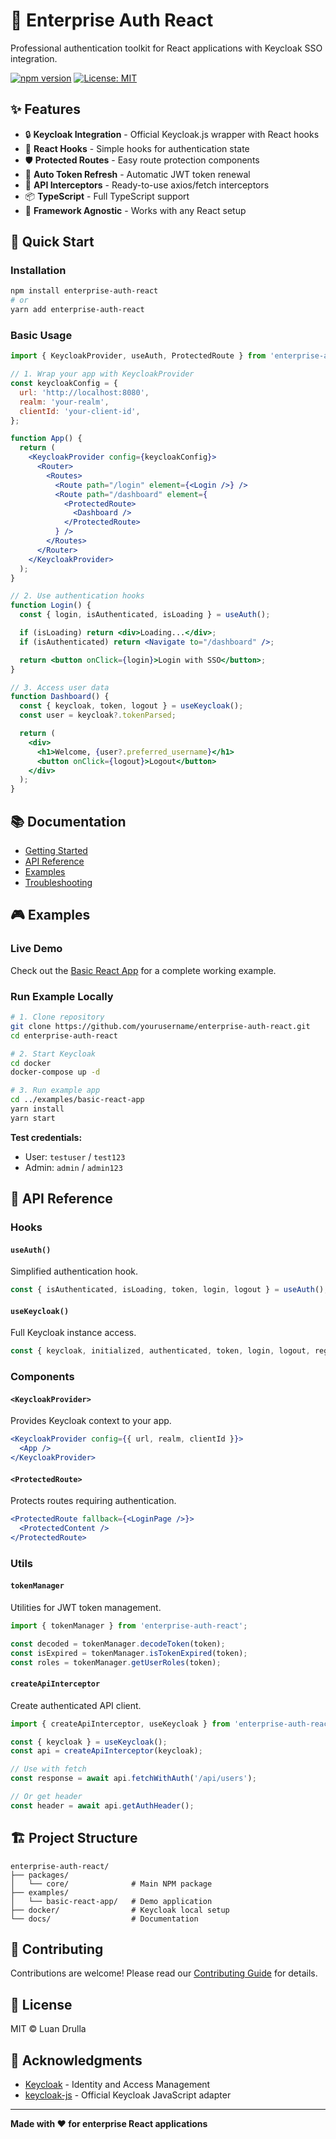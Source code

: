 # 🔐 Enterprise Auth React

Professional authentication toolkit for React applications with Keycloak SSO integration.

[![npm version](https://img.shields.io/npm/v/enterprise-auth-react.svg)](https://www.npmjs.com/package/enterprise-auth-react)
[![License: MIT](https://img.shields.io/badge/License-MIT-yellow.svg)](https://opensource.org/licenses/MIT)

## ✨ Features

- 🔒 **Keycloak Integration** - Official Keycloak.js wrapper with React hooks
- 🎣 **React Hooks** - Simple hooks for authentication state
- 🛡️ **Protected Routes** - Easy route protection components
- 🔄 **Auto Token Refresh** - Automatic JWT token renewal
- 🔌 **API Interceptors** - Ready-to-use axios/fetch interceptors
- 📦 **TypeScript** - Full TypeScript support
- 🎨 **Framework Agnostic** - Works with any React setup

## 🚀 Quick Start

### Installation

```bash
npm install enterprise-auth-react
# or
yarn add enterprise-auth-react
```

### Basic Usage

```jsx
import { KeycloakProvider, useAuth, ProtectedRoute } from 'enterprise-auth-react';

// 1. Wrap your app with KeycloakProvider
const keycloakConfig = {
  url: 'http://localhost:8080',
  realm: 'your-realm',
  clientId: 'your-client-id',
};

function App() {
  return (
    <KeycloakProvider config={keycloakConfig}>
      <Router>
        <Routes>
          <Route path="/login" element={<Login />} />
          <Route path="/dashboard" element={
            <ProtectedRoute>
              <Dashboard />
            </ProtectedRoute>
          } />
        </Routes>
      </Router>
    </KeycloakProvider>
  );
}

// 2. Use authentication hooks
function Login() {
  const { login, isAuthenticated, isLoading } = useAuth();

  if (isLoading) return <div>Loading...</div>;
  if (isAuthenticated) return <Navigate to="/dashboard" />;

  return <button onClick={login}>Login with SSO</button>;
}

// 3. Access user data
function Dashboard() {
  const { keycloak, token, logout } = useKeycloak();
  const user = keycloak?.tokenParsed;

  return (
    <div>
      <h1>Welcome, {user?.preferred_username}</h1>
      <button onClick={logout}>Logout</button>
    </div>
  );
}
```

## 📚 Documentation

- [Getting Started](./docs/getting-started.md)
- [API Reference](./docs/api-reference.md)
- [Examples](./examples/)
- [Troubleshooting](./docs/troubleshooting.md)

## 🎮 Examples

### Live Demo

Check out the [Basic React App](./examples/basic-react-app) for a complete working example.

### Run Example Locally

```bash
# 1. Clone repository
git clone https://github.com/yourusername/enterprise-auth-react.git
cd enterprise-auth-react

# 2. Start Keycloak
cd docker
docker-compose up -d

# 3. Run example app
cd ../examples/basic-react-app
yarn install
yarn start
```

**Test credentials:**
- User: `testuser` / `test123`
- Admin: `admin` / `admin123`

## 🔧 API Reference

### Hooks

#### `useAuth()`
Simplified authentication hook.

```typescript
const { isAuthenticated, isLoading, token, login, logout } = useAuth();
```

#### `useKeycloak()`
Full Keycloak instance access.

```typescript
const { keycloak, initialized, authenticated, token, login, logout, register } = useKeycloak();
```

### Components

#### `<KeycloakProvider>`
Provides Keycloak context to your app.

```jsx
<KeycloakProvider config={{ url, realm, clientId }}>
  <App />
</KeycloakProvider>
```

#### `<ProtectedRoute>`
Protects routes requiring authentication.

```jsx
<ProtectedRoute fallback={<LoginPage />}>
  <ProtectedContent />
</ProtectedRoute>
```

### Utils

#### `tokenManager`
Utilities for JWT token management.

```typescript
import { tokenManager } from 'enterprise-auth-react';

const decoded = tokenManager.decodeToken(token);
const isExpired = tokenManager.isTokenExpired(token);
const roles = tokenManager.getUserRoles(token);
```

#### `createApiInterceptor`
Create authenticated API client.

```typescript
import { createApiInterceptor, useKeycloak } from 'enterprise-auth-react';

const { keycloak } = useKeycloak();
const api = createApiInterceptor(keycloak);

// Use with fetch
const response = await api.fetchWithAuth('/api/users');

// Or get header
const header = await api.getAuthHeader();
```

## 🏗️ Project Structure

```
enterprise-auth-react/
├── packages/
│   └── core/              # Main NPM package
├── examples/
│   └── basic-react-app/   # Demo application
├── docker/                # Keycloak local setup
└── docs/                  # Documentation
```

## 🤝 Contributing

Contributions are welcome! Please read our [Contributing Guide](./CONTRIBUTING.md) for details.

## 📄 License

MIT © Luan Drulla

## 🙏 Acknowledgments

- [Keycloak](https://www.keycloak.org/) - Identity and Access Management
- [keycloak-js](https://www.npmjs.com/package/keycloak-js) - Official Keycloak JavaScript adapter

---

**Made with ❤️ for enterprise React applications**
